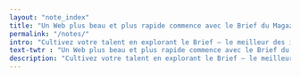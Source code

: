 ```yaml
---
layout: "note_index"
title: "Un Web plus beau et plus rapide commence avec le Brief du Magazine du Webdesign"
permalink: "/notes/"
intro: "Cultivez votre talent en explorant le Brief – le meilleur des interfaces, chaque jour. Ne manquez rien des derniers conseils, outils, inspirations & ressources créés par de talentueux designers et développeurs."
text-twtr : "Un Web plus beau et plus rapide commence avec le Brief du @MagDuWebdesign"
description: "Cultivez votre talent en explorant le Brief – le meilleur des interfaces, chaque jour"
---
```

